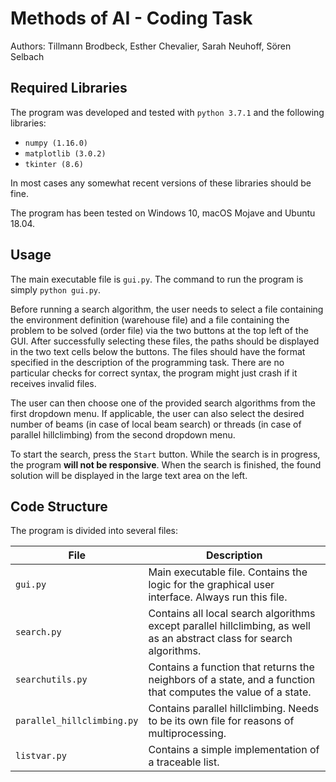 # Methods of AI - Coding Task
Authors: Tillmann Brodbeck, Esther Chevalier, Sarah Neuhoff, Sören Selbach

## Required Libraries
The program was developed and tested with `python 3.7.1` and the following libraries:
 - `numpy (1.16.0)`
 - `matplotlib (3.0.2)`
 - `tkinter (8.6)`

In most cases any somewhat recent versions of these libraries should be fine.

The program has been tested on Windows 10, macOS Mojave and Ubuntu 18.04.

## Usage
The main executable file is `gui.py`. The command to run the program is simply `python gui.py`.

Before running a search algorithm, the user needs to select a file containing the environment definition (warehouse file) and a file containing the problem to be solved (order file) via the two buttons at the top left of the GUI. After successfully selecting these files, the paths should be displayed in the two text cells below the buttons.
The files should have the format specified in the description of the programming task. There are no particular checks for correct syntax, the program might just crash if it receives invalid files.

The user can then choose one of the provided search algorithms from the first dropdown menu. If applicable, the user can also select the desired number of beams (in case of local beam search) or threads (in case of parallel hillclimbing) from the second dropdown menu.

To start the search, press the `Start` button. While the search is in progress, the program **will not be responsive**. When the search is finished, the found solution will be displayed in the large text area on the left.

## Code Structure

The program is divided into several files:

| File | Description |
|----------------------------|------------------------------------------------------------------------------------------------------------------------|
| `gui.py`                   | Main executable file. Contains the logic for the graphical user interface. Always run this file.                       |
| `search.py`                | Contains all local search algorithms except parallel hillclimbing, as well as an abstract class for search algorithms. |
| `searchutils.py`           | Contains a function that returns the neighbors of a state, and a function that computes the value of a state.          |
| `parallel_hillclimbing.py` |  Contains parallel hillclimbing. Needs to be its own file for reasons of multiprocessing.                              |
| `listvar.py`               | Contains a simple implementation of a traceable list.                                                                  |
